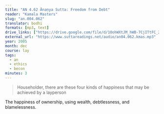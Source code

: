 ```yaml
---
title: "AN 4.62 Ānaṇya Sutta: Freedom from Debt"
reader: "Kamala Masters"
slug: "an.004.062"
translator: bodhi
formats: [mp3, text]
drive_links: ["https://drive.google.com/file/d/1OohWXtJM_hWB-7CjITtFC_2IMPhd3BgZ/view?usp=drivesdk", "https://suttacentral.net/an4.62/en/bodhi"]
external_url: "https://www.suttareadings.net/audio/an04.062.kmas.mp3"
year: 2005
month: dec
course: lay
tags:
  - an
  - ethics
  - becon
minutes: 3
---
```


> Householder, there are these four kinds of happiness that may be achieved by a layperson

The happiness of ownership, using wealth, debtlessness, and blamelessness.

